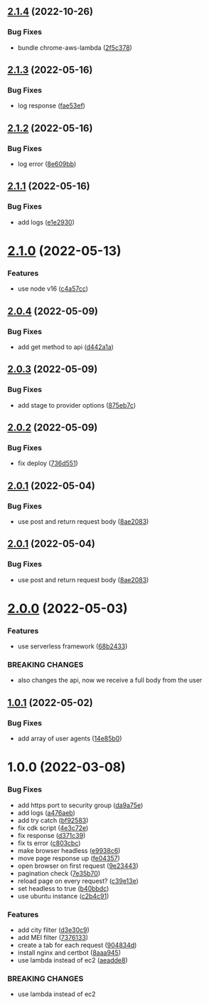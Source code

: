 ## [2.1.4](https://github.com/rfoel/cnpj/compare/v2.1.3...v2.1.4) (2022-10-26)


### Bug Fixes

* bundle chrome-aws-lambda ([2f5c378](https://github.com/rfoel/cnpj/commit/2f5c3787977730c071063bb113c41bcdbad95eeb))

## [2.1.3](https://github.com/rfoel/cnpj/compare/v2.1.2...v2.1.3) (2022-05-16)


### Bug Fixes

* log response ([fae53ef](https://github.com/rfoel/cnpj/commit/fae53ef0c22ce09dc23b53b79bb52869679701d3))

## [2.1.2](https://github.com/rfoel/cnpj/compare/v2.1.1...v2.1.2) (2022-05-16)


### Bug Fixes

* log error ([8e609bb](https://github.com/rfoel/cnpj/commit/8e609bb1dff536878d82ab55a55cb4861c913052))

## [2.1.1](https://github.com/rfoel/cnpj/compare/v2.1.0...v2.1.1) (2022-05-16)


### Bug Fixes

* add logs ([e1e2930](https://github.com/rfoel/cnpj/commit/e1e2930a6ae2d579867d3d757ef5811b3fd28606))

# [2.1.0](https://github.com/rfoel/cnpj/compare/v2.0.4...v2.1.0) (2022-05-13)


### Features

* use node v16 ([c4a57cc](https://github.com/rfoel/cnpj/commit/c4a57cc0d4f1670c525c99c1e2cf32cebcc67ad0))

## [2.0.4](https://github.com/rfoel/cnpj/compare/v2.0.3...v2.0.4) (2022-05-09)


### Bug Fixes

* add get method to api ([d442a1a](https://github.com/rfoel/cnpj/commit/d442a1a2efbeabf9c4baee0fb5bfbd70ca081a88))

## [2.0.3](https://github.com/rfoel/cnpj/compare/v2.0.2...v2.0.3) (2022-05-09)


### Bug Fixes

* add stage to provider options ([875eb7c](https://github.com/rfoel/cnpj/commit/875eb7c2c93ff6fbca55ab393fe2df87dbc04ea8))

## [2.0.2](https://github.com/rfoel/cnpj/compare/v2.0.1...v2.0.2) (2022-05-09)


### Bug Fixes

* fix deploy ([736d551](https://github.com/rfoel/cnpj/commit/736d5519987fc50cb2f5ade108fbcff439335b19))

## [2.0.1](https://github.com/rfoel/cnpj/compare/v2.0.0...v2.0.1) (2022-05-04)


### Bug Fixes

* use post and return request body ([8ae2083](https://github.com/rfoel/cnpj/commit/8ae2083c664aeb7f4d3bf3a58197e9891d9a67e6))

## [2.0.1](https://github.com/rfoel/cnpj/compare/v2.0.0...v2.0.1) (2022-05-04)


### Bug Fixes

* use post and return request body ([8ae2083](https://github.com/rfoel/cnpj/commit/8ae2083c664aeb7f4d3bf3a58197e9891d9a67e6))

# [2.0.0](https://github.com/rfoel/cnpj/compare/v1.0.1...v2.0.0) (2022-05-03)


### Features

* use serverless framework ([68b2433](https://github.com/rfoel/cnpj/commit/68b243383d88a74884905272b344df8bd42fdb53))


### BREAKING CHANGES

* also changes the api, now we receive a full body from the user

## [1.0.1](https://github.com/rfoel/cnpj/compare/v1.0.0...v1.0.1) (2022-05-02)


### Bug Fixes

* add array of user agents ([14e85b0](https://github.com/rfoel/cnpj/commit/14e85b098fa44e6ef3ff7f81ddc97726bb2a4250))

# 1.0.0 (2022-03-08)


### Bug Fixes

* add https port to security group ([da9a75e](https://github.com/rfoel/cnpj/commit/da9a75ede6e7d0f4881b0c47997572830923a8d2))
* add logs ([a476aeb](https://github.com/rfoel/cnpj/commit/a476aeb0c2ac10f678fbdfd345b3162228ffed2a))
* add try catch ([bf92583](https://github.com/rfoel/cnpj/commit/bf9258312c161c22bb5f98de3a1a2657ec4e5172))
* fix cdk script ([4e3c72e](https://github.com/rfoel/cnpj/commit/4e3c72e0f5b389aa89a644d5ee2de9473ff08868))
* fix response ([d371c39](https://github.com/rfoel/cnpj/commit/d371c39b3b3f266b8602e57554017beadf254020))
* fix ts error ([c803cbc](https://github.com/rfoel/cnpj/commit/c803cbcb99e2f9341cd06ef824d490f6a1fc5c0b))
* make browser headless ([e9938c6](https://github.com/rfoel/cnpj/commit/e9938c61f35463bd4f81bae9f893d35f9d12b724))
* move page response up ([fe04357](https://github.com/rfoel/cnpj/commit/fe04357f642405e59b2318f52a8c63c9f9d4af9b))
* open browser on first request ([9e23443](https://github.com/rfoel/cnpj/commit/9e23443fea34c0d33f0cde66af76580625930198))
* pagination check ([7e35b70](https://github.com/rfoel/cnpj/commit/7e35b70ffb97ca67e16871742b99e04dabc81884))
* reload page on every request? ([c39e13e](https://github.com/rfoel/cnpj/commit/c39e13e5c6d9da8b1b9cdfa44101fe75e48c897a))
* set headless to true ([b40bbdc](https://github.com/rfoel/cnpj/commit/b40bbdcf5f9c174e9bc57c910fe963fc5b836c66))
* use ubuntu instance ([c2b4c91](https://github.com/rfoel/cnpj/commit/c2b4c91c523469df87b3a2fc9d7566423d3da4b7))


### Features

* add city filter ([d3e30c9](https://github.com/rfoel/cnpj/commit/d3e30c9f3f0d7b4fa72fe8309978b2965e198343))
* add MEI filter ([7376133](https://github.com/rfoel/cnpj/commit/7376133ccc5cb6033db29610d9e9d36f291bc4ce))
* create a tab for each request ([904834d](https://github.com/rfoel/cnpj/commit/904834ddcde61c54e964bd96f2468ae55b6c1094))
* install nginx and certbot ([8aaa945](https://github.com/rfoel/cnpj/commit/8aaa9454923a19d5c5e230b5098857f0bace1baa))
* use lambda instead of ec2 ([aeadde8](https://github.com/rfoel/cnpj/commit/aeadde8bec6276c626e36073fc37d014c4f185d2))


### BREAKING CHANGES

* use lambda instead of ec2
